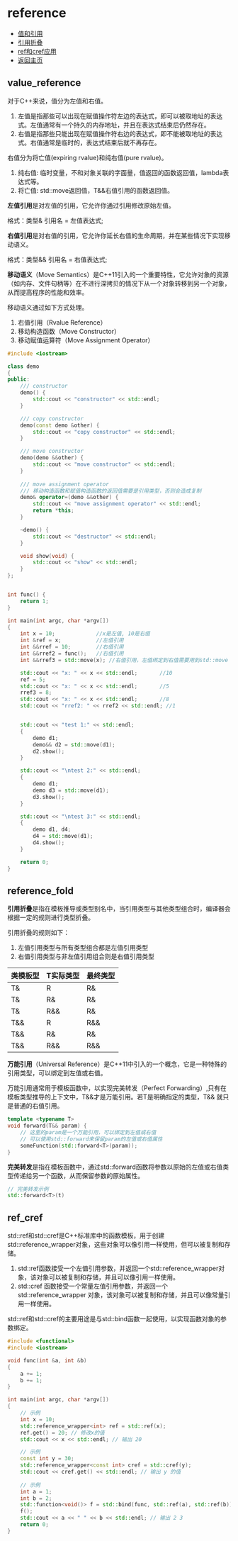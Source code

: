 # reference

- [值和引用](#value_reference)
- [引用折叠](#reference_fold)
- [ref和cref应用](#ref_cref)
- [返回主页](../../README.md)

## value_reference

对于C++来说，值分为左值和右值。

1. 左值是指那些可以出现在赋值操作符左边的表达式，即可以被取地址的表达式。左值通常有一个持久的内存地址，并且在表达式结束后仍然存在。
2. 右值是指那些只能出现在赋值操作符右边的表达式，即不能被取地址的表达式。右值通常是临时的，表达式结束后就不再存在。

右值分为将亡值(expiring rvalue)和纯右值(pure rvalue)。

1. 纯右值: 临时变量，不和对象关联的字面量，值返回的函数返回值，lambda表达式等。
2. 将亡值: std::move返回值，T&&右值引用的函数返回值。

**左值引用**是对左值的引用，它允许你通过引用修改原始左值。

格式：类型& 引用名 = 左值表达式;

**右值引用**是对右值的引用，它允许你延长右值的生命周期，并在某些情况下实现移动语义。

格式：类型&& 引用名 = 右值表达式;

**移动语义**（Move Semantics）是C++11引入的一个重要特性，它允许对象的资源（如内存、文件句柄等）在不进行深拷贝的情况下从一个对象转移到另一个对象，从而提高程序的性能和效率。

移动语义通过如下方式处理。

1. 右值引用（Rvalue Reference）
2. 移动构造函数（Move Constructor）
3. 移动赋值运算符（Move Assignment Operator）

```cpp
#include <iostream>

class demo
{
public:
    /// constructor
    demo() {
        std::cout << "constructor" << std::endl;
    }

    /// copy constructor
    demo(const demo &other) {
        std::cout << "copy constructor" << std::endl;
    }

    /// move constructor
    demo(demo &&other) {
        std::cout << "move constructor" << std::endl;
    }
    
    /// move assignment operator
    /// 移动构造函数和赋值构造函数的返回值需要是引用类型，否则会造成复制
    demo& operator=(demo &&other) {
        std::cout << "move assignment operator" << std::endl;
        return *this;
    }

    ~demo() {
        std::cout << "destructor" << std::endl;
    }

    void show(void) {
        std::cout << "show" << std::endl;
    }
};


int func() {
    return 1;
}

int main(int argc, char *argv[]) 
{
    int x = 10;             //x是左值, 10是右值
    int &ref = x;           //左值引用
    int &&rref = 10;        //右值引用
    int &&rref2 = func();   //右值引用
    int &&rref3 = std::move(x); //右值引用，左值绑定到右值需要用到std::move

    std::cout << "x: " << x << std::endl;       //10
    ref = 5;
    std::cout << "x: " << x << std::endl;       //5
    rref3 = 8;
    std::cout << "x: " << x << std::endl;       //8
    std::cout << "rref2: " << rref2 << std::endl; //1


    std::cout << "test 1:" << std::endl;
    {
        demo d1;
        demo&& d2 = std::move(d1);
        d2.show();
    }

    std::cout << "\ntest 2:" << std::endl;
    {
        demo d1;
        demo d3 = std::move(d1);
        d3.show();
    }

    std::cout << "\ntest 3:" << std::endl;
    {
        demo d1, d4;
        d4 = std::move(d1);
        d4.show();
    }

    return 0;
}
```

## reference_fold

**引用折叠**是指在模板推导或类型别名中，当引用类型与其他类型组合时，编译器会根据一定的规则进行类型折叠。

引用折叠的规则如下：

1. 左值引用类型与所有类型组合都是左值引用类型
2. 右值引用类型与非左值引用组合则是右值引用类型

| 类模板型 | T实际类型 | 最终类型 |
| --- | --- | --- |
| T& | R | R& |
| T& | R& | R& |
| T& | R&& | R& |
| T&& | R | R&& |
| T&& | R& | R& |
| T&& | R&& | R&& |

**万能引用**（Universal Reference）是C++11中引入的一个概念，它是一种特殊的引用类型，可以绑定到左值或右值。

万能引用通常用于模板函数中，以实现完美转发（Perfect Forwarding）,只有在模板类型推导的上下文中，T&&才是万能引用。若T是明确指定的类型，T&& 就只是普通的右值引用。

```cpp
template <typename T>
void forward(T&& param) {
    // 这里的param是一个万能引用，可以绑定到左值或右值
    // 可以使用std::forward来保留param的左值或右值属性
    someFunction(std::forward<T>(param));
}
```

**完美转发**是指在模板函数中，通过std::forward函数将参数以原始的左值或右值类型传递给另一个函数，从而保留参数的原始属性。

```cpp
// 完美转发示例
std::forward<T>(t)
```

## ref_cref

std::ref和std::cref是C++标准库中的函数模板，用于创建std::reference_wrapper对象，这些对象可以像引用一样使用，但可以被复制和存储。

1. std::ref函数接受一个左值引用参数，并返回一个std::reference_wrapper对象，该对象可以被复制和存储，并且可以像引用一样使用。
2. std::cref 函数接受一个常量左值引用参数，并返回一个 std::reference_wrapper 对象，该对象可以被复制和存储，并且可以像常量引用一样使用。

std::ref和std::cref的主要用途是与std::bind函数一起使用，以实现函数对象的参数绑定。

```cpp
#include <functional>
#include <iostream>

void func(int &a, int &b)
{
    a += 1;
    b += 1;
}

int main(int argc, char *argv[]) 
{
    // 示例
    int x = 10;
    std::reference_wrapper<int> ref = std::ref(x);
    ref.get() = 20; // 修改x的值
    std::cout << x << std::endl; // 输出 20

    // 示例
    const int y = 30;
    std::reference_wrapper<const int> cref = std::cref(y);
    std::cout << cref.get() << std::endl; // 输出 y 的值
    
    // 示例
    int a = 1;
    int b = 2;
    std::function<void()> f = std::bind(func, std::ref(a), std::ref(b));
    f();
    std::cout << a << " " << b << std::endl; // 输出 2 3
    return 0;
}
```
